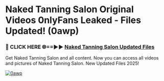 # Naked Tanning Salon Original Videos 0nlyFans Leaked - Files Updated! (0awp)

<h3>🔴 CLICK HERE 🌐==►► <a href="https://tinyurl.com/up5wt9bj" rel="nofollow">Naked Tanning Salon Updated Files</a></h3>

Get Naked Tanning Salon and all content. Now you can access all videos and pictures of Naked Tanning Salon. New Updated Files 2025!

[![0awp](https://i.imgur.com/ABiUzMV.gif)](https://tinyurl.com/up5wt9bj)
